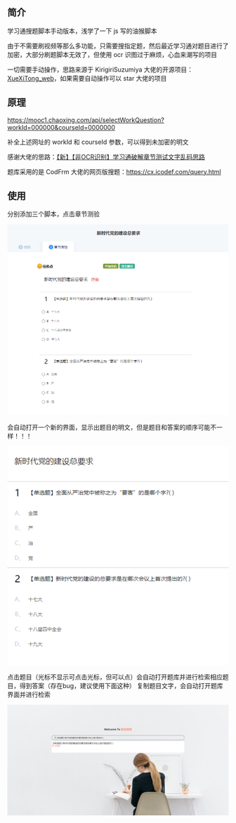 ## 简介

学习通搜题脚本手动版本，浅学了一下 js 写的油猴脚本

由于不需要刷视频等那么多功能，只需要搜指定题，然后最近学习通对题目进行了加密，大部分刷题脚本无效了，但使用 ocr 识图过于麻烦，心血来潮写的项目

一切需要手动操作，思路来源于 KirigiriSuzumiya 大佬的开源项目：[XueXiTong_web](https://github.com/KirigiriSuzumiya/XueXiTong_web)，如果需要自动操作可以 star 大佬的项目

## 原理

https://mooc1.chaoxing.com/api/selectWorkQuestion?workId=000000&courseId=0000000

补全上述网址的 workId 和 courseId 参数，可以得到未加密的明文

感谢大佬的思路：[【新】【非OCR识别】学习通破解章节测试文字乱码思路](https://bbs.tampermonkey.net.cn/thread-2190-1-1.html)

题库采用的是 CodFrm 大佬的网页版搜题：https://cx.icodef.com/query.html

## 使用

分别添加三个脚本，点击章节测验

![](img/select.png)

会自动打开一个新的界面，显示出题目的明文，但是题目和答案的顺序可能不一样！！！

![](img/cleartext.png)

点击题目（光标不显示可点击光标，但可以点）会自动打开题库并进行检索相应题目，得到答案（存在bug，建议使用下面这种）
复制题目文字，会自动打开题库界面并进行检索

![](img/search.png)
